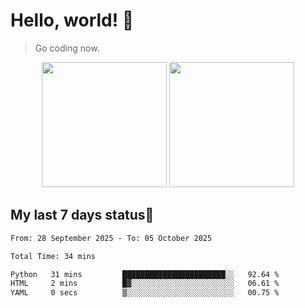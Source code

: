# Hello, world! 🥰
> Go coding now.

<div align="center">
<div><img src="https://github-readme-stats.vercel.app/api?username=Xrondev&count_private=true" height="200px"/> <img src="https://github-readme-stats.vercel.app/api/top-langs/?username=Xrondev" height="200px"/></div>
</div>
<div align="center"></div>  

## My last 7 days status🧐

<!--START_SECTION:waka-->

```txt
From: 28 September 2025 - To: 05 October 2025

Total Time: 34 mins

Python   31 mins         ███████████████████████░░   92.64 %
HTML     2 mins          █▓░░░░░░░░░░░░░░░░░░░░░░░   06.61 %
YAML     0 secs          ▒░░░░░░░░░░░░░░░░░░░░░░░░   00.75 %
```

<!--END_SECTION:waka-->
